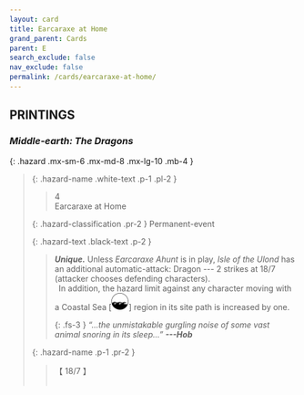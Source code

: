 ```yaml
---
layout: card
title: Earcaraxe at Home
grand_parent: Cards
parent: E
search_exclude: false
nav_exclude: false
permalink: /cards/earcaraxe-at-home/
---
```


## PRINTINGS


### _Middle-earth: The Dragons_

{: .hazard .mx-sm-6 .mx-md-8 .mx-lg-10 .mb-4 }
> {: .hazard-name .white-text .p-1 .pl-2 }
> > <div class="hazard-mp">4</div>
> > <div class="card-name">Earcaraxe at Home</div>
>
> {: .hazard-classification .pr-2 }
> Permanent-event
>
> {: .hazard-text .black-text .p-2 }
> > _**Unique.**_ Unless _Earcaraxe Ahunt_ is in play, _Isle of the Ulond_ has an additional automatic-attack: Dragon --- 2 strikes at 18/7 (attacker chooses defending characters). <br>&ensp;In addition, the hazard limit against any character moving with a Coastal Sea \[![](/assets/images/coastalsea.svg)] region in its site path is increased by one. 
> > 
> > {: .fs-3 } 
> > _“...the unmistakable gurgling noise of some vast animal snoring in its sleep...”_ ***---&#65279;Hob*** 
>
> {: .hazard-name .p-1 .pr-2 }
> > <div class="card-shield">【 18/7 】</div>
> > <div class="card-corruption">&nbsp;</div>
